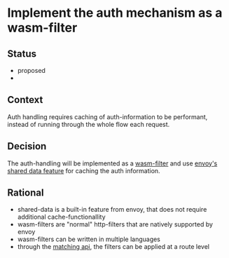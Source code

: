 # Implement the auth mechanism as a wasm-filter

## Status

- proposed
- 
## Context

Auth handling requires caching of auth-information to be performant, instead of running through the whole flow each request.

## Decision

The auth-handling will be implemented as a [wasm-filter](https://www.envoyproxy.io/docs/envoy/latest/api-v3/extensions/filters/http/wasm/v3/wasm.proto) and use 
[envoy's shared data feature](https://www.envoyproxy.io/docs/envoy/latest/intro/arch_overview/advanced/data_sharing_between_filters) for caching the auth information.

## Rational

- shared-data is a built-in feature from envoy, that does not require additional cache-functionallity
- wasm-filters are "normal" http-filters that are natively supported by envoy
- wasm-filters can be written in multiple languages
- through the [matching api](https://www.envoyproxy.io/docs/envoy/latest/intro/arch_overview/advanced/matching/matching_api), the filters can be applied at a route level